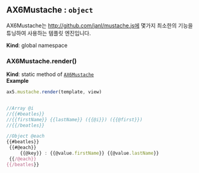 <a name="AX6Mustache"></a>

## AX6Mustache : <code>object</code>
AX6Mustache는 http://github.com/janl/mustache.js에 몇가지 최소한의 기능을 튜닝하여 사용하는 템플릿 엔진입니다.

**Kind**: global namespace  
<a name="AX6Mustache.render"></a>

### AX6Mustache.render()
**Kind**: static method of [<code>AX6Mustache</code>](#AX6Mustache)  
**Example**  
```js
ax5.mustache.render(template, view)


//Array @i
//{{#beatles}}
//{{firstName}} {{lastName}} ({{@i}}) ({{@first}})
//{{/beatles}}

//Object @each
{{#beatles}}
 {{#@each}}
     {{@key}} : {{@value.firstName}} {{@value.lastName}}
 {{/@each}}
{{/beatles}}

```
